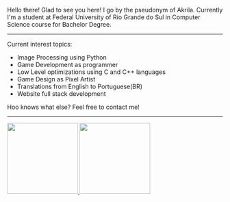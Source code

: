 Hello there! Glad to see you here!
I go by the pseudonym of Akrila. Currently I'm a student at Federal University of Rio Grande do Sul in Computer Science course for Bachelor Degree.
<hr>
Current interest topics:
<ul>
  <li> Image Processing using Python </li>
  <li> Game Development as programmer </li>
  <li> Low Level optimizations using C and C++ languages </li>
  <li> Game Design as Pixel Artist </li>
  <li> Translations from English to Portuguese(BR) </li>
  <li> Website full stack development </li>
</ul>

Hoo knows what else? Feel free to contact me!
<hr>
<a href="#">
  <img height=165 src="https://github-readme-stats.vercel.app/api?username=AkrilaMayNotBeAvailable&show_icons=true&count_private=true&theme=midnight-purple">
  <img height=165 src="https://github-readme-stats.vercel.app/api/top-langs/?username=AkrilaMayNotBeAvailable&layout=compact&theme=midnight-purple">
</a>
<!---
AkrilaMayNotBeAvailable/AkrilaMayNotBeAvailable is a ✨ special ✨ repository because its `README.md` (this file) appears on your GitHub profile.
You can click the Preview link to take a look at your changes.
--->
